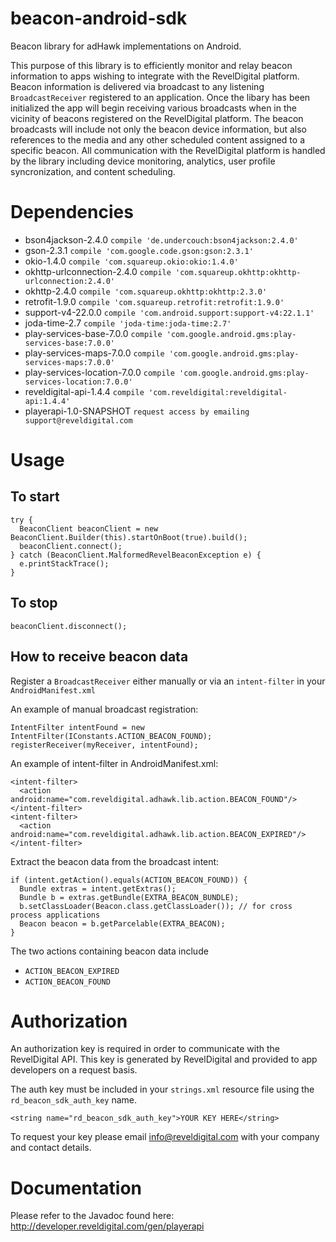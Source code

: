 # beacon-android-sdk
Beacon library for adHawk implementations on Android.

This purpose of this library is to efficiently monitor and relay beacon information to apps wishing to integrate with the RevelDigital platform. Beacon information is delivered via broadcast to any listening ```BroadcastReceiver``` registered to an application. Once the libary has been initialized the app will begin receiving various broadcasts when in the vicinity of beacons registered on the RevelDigital platform. The beacon broadcasts will include not only the beacon device information, but also references to the media and any other scheduled content assigned to a specific beacon. All communication with the RevelDigital platform is handled by the library including device monitoring, analytics, user profile syncronization, and content scheduling.

# Dependencies

  * bson4jackson-2.4.0 ```compile 'de.undercouch:bson4jackson:2.4.0'```
  * gson-2.3.1 ```compile 'com.google.code.gson:gson:2.3.1'```
  * okio-1.4.0 ```compile 'com.squareup.okio:okio:1.4.0'```
  * okhttp-urlconnection-2.4.0 ```compile 'com.squareup.okhttp:okhttp-urlconnection:2.4.0'```
  * okhttp-2.4.0 ```compile 'com.squareup.okhttp:okhttp:2.3.0'```
  * retrofit-1.9.0 ```compile 'com.squareup.retrofit:retrofit:1.9.0'```
  * support-v4-22.0.0 ```compile 'com.android.support:support-v4:22.1.1'```
  * joda-time-2.7 ```compile 'joda-time:joda-time:2.7'```
  * play-services-base-7.0.0 ```compile 'com.google.android.gms:play-services-base:7.0.0'```
  * play-services-maps-7.0.0 ```compile 'com.google.android.gms:play-services-maps:7.0.0'```
  * play-services-location-7.0.0 ```compile 'com.google.android.gms:play-services-location:7.0.0'```
  * reveldigital-api-1.4.4 ```compile 'com.reveldigital:reveldigital-api:1.4.4'```
  * playerapi-1.0-SNAPSHOT ```request access by emailing support@reveldigital.com```

# Usage

## To start

```
try {
  BeaconClient beaconClient = new BeaconClient.Builder(this).startOnBoot(true).build();
  beaconClient.connect();
} catch (BeaconClient.MalformedRevelBeaconException e) {
  e.printStackTrace();
}
```

## To stop

```
beaconClient.disconnect();
```

## How to receive beacon data

Register a ```BroadcastReceiver``` either manually or via an ```intent-filter``` in your ```AndroidManifest.xml```

An example of manual broadcast registration:

```
IntentFilter intentFound = new IntentFilter(IConstants.ACTION_BEACON_FOUND);
registerReceiver(myReceiver, intentFound);
```

An example of intent-filter in AndroidManifest.xml:

```
<intent-filter>
  <action android:name="com.reveldigital.adhawk.lib.action.BEACON_FOUND"/>
</intent-filter>
<intent-filter>
  <action android:name="com.reveldigital.adhawk.lib.action.BEACON_EXPIRED"/>
</intent-filter>
```

Extract the beacon data from the broadcast intent:

```
if (intent.getAction().equals(ACTION_BEACON_FOUND)) {
  Bundle extras = intent.getExtras();
  Bundle b = extras.getBundle(EXTRA_BEACON_BUNDLE);
  b.setClassLoader(Beacon.class.getClassLoader()); // for cross process applications
  Beacon beacon = b.getParcelable(EXTRA_BEACON);
}
```

The two actions containing beacon data include
  * ```ACTION_BEACON_EXPIRED```
  * ```ACTION_BEACON_FOUND```
  
# Authorization

An authorization key is required in order to communicate with the RevelDigital API. This key is generated by RevelDigital and provided to app developers on a request basis.

The auth key must be included in your ```strings.xml``` resource file using the ```rd_beacon_sdk_auth_key``` name.

```
<string name="rd_beacon_sdk_auth_key">YOUR KEY HERE</string>
```

To request your key please email info@reveldigital.com with your company and contact details.

# Documentation

Please refer to the Javadoc found here: http://developer.reveldigital.com/gen/playerapi
